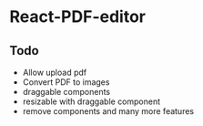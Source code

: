 # React-PDF-editor

## Todo

- Allow upload pdf
- Convert PDF to images
- draggable components
- resizable with draggable component
- remove components
  and many more features
